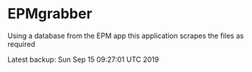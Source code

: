 # EPMgrabber
Using a database from the EPM app this application scrapes the files as required


Latest backup: Sun Sep 15 09:27:01 UTC 2019
